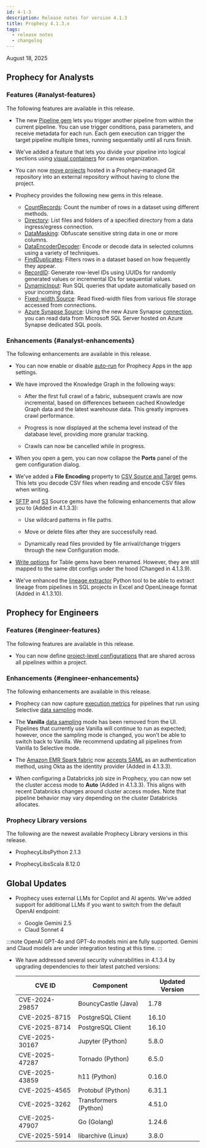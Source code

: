 ```yaml
---
id: 4-1-3
description: Release notes for version 4.1.3
title: Prophecy 4.1.3.x
tags:
  - release notes
  - changelog
---
```


August 18, 2025

## Prophecy for Analysts

### Features {#analyst-features}

The following features are available in this release.

- The new [Pipeline gem](/analysts/pipeline-trigger-gem) lets you trigger another pipeline from within the current pipeline. You can use trigger conditions, pass parameters, and receive metadata for each run. Each gem execution can trigger the target pipeline multiple times, running sequentially until all runs finish.

- We've added a feature that lets you divide your pipeline into logical sections using [visual containers](/analysts/containers) for canvas organization.

- You can now [move projects](/analysts/migrate-managed-projects) hosted in a Prophecy-managed Git repository into an external repository without having to clone the project.

- Prophecy provides the following new gems in this release.

  - [CountRecords](/analysts/count-records): Count the number of rows in a dataset using different methods.
  - [Directory](/analysts/directory): List files and folders of a specified directory from a data ingress/egress connection.
  - [DataMasking](/analysts/data-masking): Obfuscate sensitive string data in one or more columns.
  - [DataEncoderDecoder](/analysts/encode-decode): Encode or decode data in selected columns using a variety of techniques.
  - [FindDuplicates](/analysts/find-duplicates): Filters rows in a dataset based on how frequently they appear.
  - [RecordID](/analysts/record-id): Generate row-level IDs using UUIDs for randomly generated values or incremental IDs for sequential values.
  - [DynamicInput](/analysts/dynamic-input): Run SQL queries that update automatically based on your incoming data.
  - [Fixed-width Source](/analysts/fixed-width): Read fixed-width files from various file storage accessed from connections.
  - [Azure Synapse Source](/analysts/synapse): Using the new Azure Synapse [connection](/administration/fabrics/prophecy-fabrics/connections/synapse), you can read data from Microsoft SQL Server hosted on Azure Synapse dedicated SQL pools.

### Enhancements {#analyst-enhancements}

The following enhancements are available in this release.

- You can now enable or disable [auto-run](/analysts/app-settings) for Prophecy Apps in the app settings.

- We have improved the Knowledge Graph in the following ways:

  - After the first full crawl of a fabric, subsequent crawls are now incremental, based on differences between cached Knowledge Graph data and the latest warehouse data. This greatly improves crawl performance.

  - Progress is now displayed at the schema level instead of the database level, providing more granular tracking.

  - Crawls can now be cancelled while in progress.

- When you open a gem, you can now collapse the **Ports** panel of the gem configuration dialog.

- We've added a **File Encoding** property to [CSV Source and Target](/analysts/csv) gems. This lets you decode CSV files when reading and encode CSV files when writing.

- [SFTP](/analysts/sftp-gem) and [S3](/analysts/s3-gem) Source gems have the following enhancements that allow you to (Added in 4.1.3.3):

  - Use wildcard patterns in file paths.

  - Move or delete files after they are successfully read.

  - Dynamically read files provided by file arrival/change triggers through the new Configuration mode.

- [Write options](/table-write-options) for Table gems have been renamed. However, they are still mapped to the same dbt configs under the hood (Changed in 4.1.3.9).

- We've enhanced the [lineage extractor](docs/lineage/lineage-extractor.md) Python tool to be able to extract lineage from pipelines in SQL projects in Excel and OpenLineage format (Added in 4.1.3.10).

## Prophecy for Engineers

### Features {#engineer-features}

The following features are available in this release.

- You can now define [project-level configurations](/engineers/configurations) that are shared across all pipelines within a project.

### Enhancements {#engineer-enhancements}

The following enhancements are available in this release.

- Prophecy can now capture [execution metrics](/engineers/execution-metrics/) for pipelines that run using Selective [data sampling](/engineers/data-sampling) mode.

- The **Vanilla** [data sampling](/engineers/data-sampling) mode has been removed from the UI. Pipelines that currently use Vanilla will continue to run as expected; however, once the sampling mode is changed, you won’t be able to switch back to Vanilla. We recommend updating all pipelines from Vanilla to Selective mode.

- The [Amazon EMR Spark fabric](/administration/fabrics/Spark-fabrics/emr) now [accepts SAML](/administration/authentication/emr-saml) as an authentication method, using Okta as the identity provider (Added in 4.1.3.3).

- When configuring a Databricks job size in Prophecy, you can now set the cluster access mode to **Auto** (Added in 4.1.3.3). This aligns with recent Databricks changes around cluster access modes. Note that pipeline behavior may vary depending on the cluster Databricks allocates.

### Prophecy Library versions

The following are the newest available Prophecy Library versions in this release.

- ProphecyLibsPython 2.1.3

- ProphecyLibsScala 8.12.0

## Global Updates

- Prophecy uses external LLMs for Copilot and AI agents. We've added support for additional LLMs if you want to switch from the default OpenAI endpoint:

  - Google Gemini 2.5
  - Claud Sonnet 4

:::note
OpenAI GPT-4o and GPT-4o models mini are fully supported. Gemini and Claud models are under integration testing at this time.
:::

- We have addressed several security vulnerabilities in 4.1.3.4 by upgrading dependencies to their latest patched versions:

  | CVE ID         | Component             | Updated Version |
  | -------------- | --------------------- | --------------- |
  | CVE-2024-29857 | BouncyCastle (Java)   | 1.78            |
  | CVE-2025-8715  | PostgreSQL Client     | 16.10           |
  | CVE-2025-8714  | PostgreSQL Client     | 16.10           |
  | CVE-2025-30167 | Jupyter (Python)      | 5.8.0           |
  | CVE-2025-47287 | Tornado (Python)      | 6.5.0           |
  | CVE-2025-43859 | h11 (Python)          | 0.16.0          |
  | CVE-2025-4565  | Protobuf (Python)     | 6.31.1          |
  | CVE-2025-3262  | Transformers (Python) | 4.51.0          |
  | CVE-2025-47907 | Go (Golang)           | 1.24.6          |
  | CVE-2025-5914  | libarchive (Linux)    | 3.8.0           |
